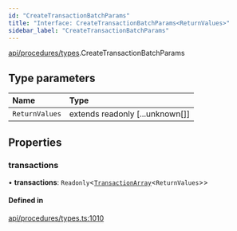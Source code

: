 ```yaml
---
id: "CreateTransactionBatchParams"
title: "Interface: CreateTransactionBatchParams<ReturnValues>"
sidebar_label: "CreateTransactionBatchParams"
---
```


[api/procedures/types](../../../../../modules/API/Procedures/Types/Types.md).CreateTransactionBatchParams

## Type parameters

| Name | Type |
| :------ | :------ |
| `ReturnValues` | extends readonly [...unknown[]] |

## Properties

### transactions

• **transactions**: `Readonly`\<[`TransactionArray`](../../../../../modules/Types/Types.md#transactionarray)\<`ReturnValues`\>\>

#### Defined in

[api/procedures/types.ts:1010](https://github.com/PolymeshAssociation/polymesh-sdk/blob/2d3ac2aea/src/api/procedures/types.ts#L1010)
